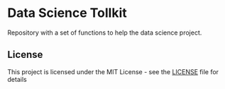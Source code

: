 # Data Science Tollkit
Repository with a set of functions to help the data science project.

## License

This project is licensed under the MIT License - see the [LICENSE](LICENSE) file for details
